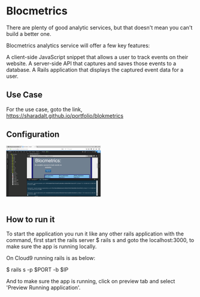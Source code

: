 <h1>Blocmetrics</h1>
There are plenty of good analytic services, but that doesn't mean you can't build a better one. 

Blocmetrics analytics service will offer a few key features:
<p>
    A client-side JavaScript snippet that allows a user to track events on their website.
    A server-side API that captures and saves those events to a database.
    A Rails application that displays the captured event data for a user.
 </p>

<h2>Use Case </h2>

 For the use case, goto the link,  https://sharadalt.github.io/portfolio/blokmetrics
 
 
<h2>Configuration</h2>
<div class="boxed" style="width:50%;text-align: center;">
    <img src="blocmetrics_config_screen.PNG"/>
</div>
<br />

<h2>How to run it </h2>

To start the application you run it like any other rails application with the command, first start the rails server
 $ rails s and goto the localhost:3000, to make sure the app is running locally.
 
 On Cloud9 running rails is as below: 
 
 $ rails s -p $PORT -b $IP
 
 And to make sure the app is running, click on preview tab and select 'Preview Running application'.
